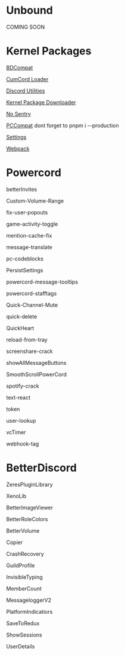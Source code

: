 # Unbound

COMING SOON

# Kernel Packages

[BDCompat](https://github.com/strencher-kernel/bd-compat)

[CumCord Loader](https://github.com/kernel-mod/packages/tree/master/CumcordLoader)

[Discord Utilities](https://github.com/slow/discord-utilities)

[Kernel Package Downloader](https://github.com/Henry-Hiles/kernel-package-downloader)

[No Sentry](https://github.com/strencher-kernel/no-sentry)

[PCCompat](https://github.com/strencher-kernel/pc-compat)
dont forget to pnpm i --production

[Settings](https://github.com/strencher-kernel/settings)

[Webpack](https://github.com/strencher-kernel/webpack)

# Powercord

betterInvites

Custom-Volume-Range

fix-user-popouts

game-activity-toggle

mention-cache-fix
  
message-translate
  
pc-codeblocks
  
PersistSettings
  
powercord-message-tooltips
  
powercord-stafftags
  
Quick-Channel-Mute
  
quick-delete
  
QuickHeart

reload-from-tray

screenshare-crack

showAllMessageButtons

SmoothScrollPowerCord

spotify-crack

text-react

token

user-lookup

vcTimer

webhook-tag

# BetterDiscord

ZeresPluginLibrary

XenoLib

BetterImageViewer

BetterRoleColors

BetterVolume

Copier

CrashRecovery

GuildProfile

InvisibleTyping

MemberCount

MessageloggerV2

PlatformIndicatiors

SaveToRedux

ShowSessions

UserDetails
